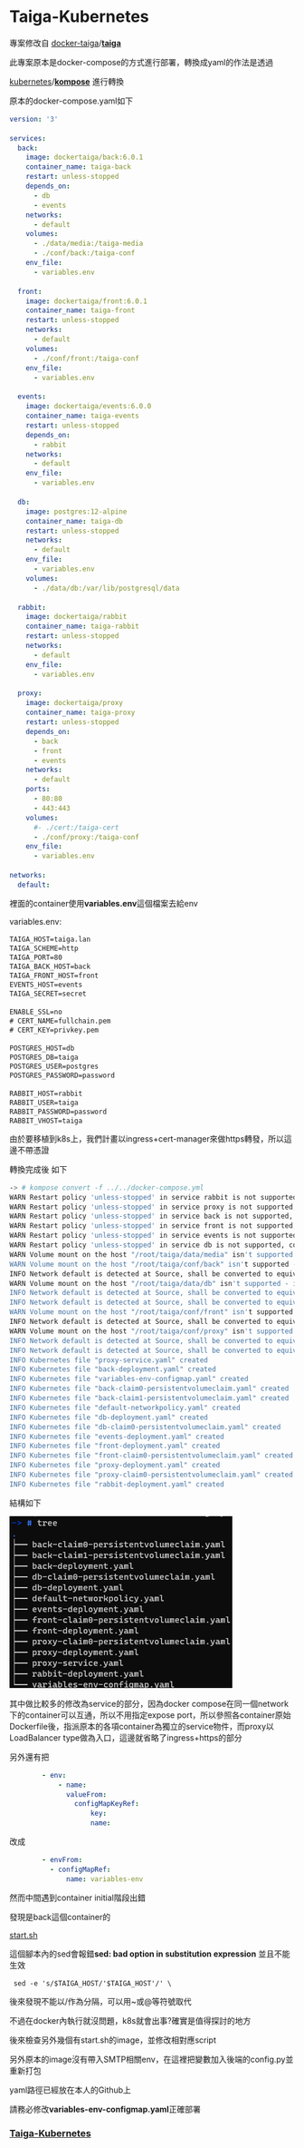 # Taiga-Kubernetes

專案修改自
[docker-taiga](https://github.com/docker-taiga)/**[taiga](https://github.com/docker-taiga/taiga)**



此專案原本是docker-compose的方式進行部署，轉換成yaml的作法是透過

[kubernetes](https://github.com/kubernetes)/**[kompose](https://github.com/kubernetes/kompose)**  進行轉換

原本的docker-compose.yaml如下

```yaml
version: '3'

services:
  back:
    image: dockertaiga/back:6.0.1
    container_name: taiga-back
    restart: unless-stopped
    depends_on:
      - db
      - events
    networks:
      - default
    volumes:
      - ./data/media:/taiga-media
      - ./conf/back:/taiga-conf
    env_file:
      - variables.env

  front:
    image: dockertaiga/front:6.0.1
    container_name: taiga-front
    restart: unless-stopped
    networks:
      - default
    volumes:
      - ./conf/front:/taiga-conf
    env_file:
      - variables.env
      
  events:
    image: dockertaiga/events:6.0.0
    container_name: taiga-events
    restart: unless-stopped
    depends_on:
      - rabbit
    networks:
      - default
    env_file:
      - variables.env

  db:
    image: postgres:12-alpine
    container_name: taiga-db
    restart: unless-stopped
    networks:
      - default
    env_file:
      - variables.env
    volumes:
      - ./data/db:/var/lib/postgresql/data

  rabbit:
    image: dockertaiga/rabbit
    container_name: taiga-rabbit
    restart: unless-stopped
    networks:
      - default
    env_file:
      - variables.env

  proxy:
    image: dockertaiga/proxy
    container_name: taiga-proxy
    restart: unless-stopped
    depends_on:
      - back
      - front
      - events
    networks:
      - default
    ports:
      - 80:80
      - 443:443
    volumes:
      #- ./cert:/taiga-cert
      - ./conf/proxy:/taiga-conf
    env_file:
      - variables.env

networks:
  default:
```



裡面的container使用**variables.env**這個檔案去給env

variables.env:

```
TAIGA_HOST=taiga.lan
TAIGA_SCHEME=http
TAIGA_PORT=80
TAIGA_BACK_HOST=back
TAIGA_FRONT_HOST=front
EVENTS_HOST=events
TAIGA_SECRET=secret

ENABLE_SSL=no
# CERT_NAME=fullchain.pem
# CERT_KEY=privkey.pem

POSTGRES_HOST=db
POSTGRES_DB=taiga
POSTGRES_USER=postgres
POSTGRES_PASSWORD=password

RABBIT_HOST=rabbit
RABBIT_USER=taiga
RABBIT_PASSWORD=password
RABBIT_VHOST=taiga
```

由於要移植到k8s上，我們計畫以ingress+cert-manager來做https轉發，所以這邊不帶憑證

轉換完成後
如下

```bash
-> # kompose convert -f ../../docker-compose.yml                                         
WARN Restart policy 'unless-stopped' in service rabbit is not supported, convert it to 'always'
WARN Restart policy 'unless-stopped' in service proxy is not supported, convert it to 'always'
WARN Restart policy 'unless-stopped' in service back is not supported, convert it to 'always'
WARN Restart policy 'unless-stopped' in service front is not supported, convert it to 'always'
WARN Restart policy 'unless-stopped' in service events is not supported, convert it to 'always'
WARN Restart policy 'unless-stopped' in service db is not supported, convert it to 'always'
WARN Volume mount on the host "/root/taiga/data/media" isn't supported - ignoring path on the host
WARN Volume mount on the host "/root/taiga/conf/back" isn't supported - ignoring path on the host
INFO Network default is detected at Source, shall be converted to equivalent NetworkPolicy at Destination
WARN Volume mount on the host "/root/taiga/data/db" isn't supported - ignoring path on the host
INFO Network default is detected at Source, shall be converted to equivalent NetworkPolicy at Destination
INFO Network default is detected at Source, shall be converted to equivalent NetworkPolicy at Destination
WARN Volume mount on the host "/root/taiga/conf/front" isn't supported - ignoring path on the host
INFO Network default is detected at Source, shall be converted to equivalent NetworkPolicy at Destination
WARN Volume mount on the host "/root/taiga/conf/proxy" isn't supported - ignoring path on the host
INFO Network default is detected at Source, shall be converted to equivalent NetworkPolicy at Destination
INFO Network default is detected at Source, shall be converted to equivalent NetworkPolicy at Destination
INFO Kubernetes file "proxy-service.yaml" created
INFO Kubernetes file "back-deployment.yaml" created
INFO Kubernetes file "variables-env-configmap.yaml" created
INFO Kubernetes file "back-claim0-persistentvolumeclaim.yaml" created
INFO Kubernetes file "back-claim1-persistentvolumeclaim.yaml" created
INFO Kubernetes file "default-networkpolicy.yaml" created
INFO Kubernetes file "db-deployment.yaml" created
INFO Kubernetes file "db-claim0-persistentvolumeclaim.yaml" created
INFO Kubernetes file "events-deployment.yaml" created
INFO Kubernetes file "front-deployment.yaml" created
INFO Kubernetes file "front-claim0-persistentvolumeclaim.yaml" created
INFO Kubernetes file "proxy-deployment.yaml" created
INFO Kubernetes file "proxy-claim0-persistentvolumeclaim.yaml" created
INFO Kubernetes file "rabbit-deployment.yaml" created
```

結構如下

![image-20210318112517524](images/image-20210318112517524.png)

其中做比較多的修改為service的部分，因為docker compose在同一個network下的container可以互通，所以不用指定expose port，所以參照各container原始Dockerfile後，指派原本的各項container為獨立的service物件，而proxy以LoadBalancer type做為入口，這邊就省略了ingress+https的部分

另外還有把

```yaml
        - env:
            - name: 
              valueFrom:
                configMapKeyRef:
                	key:
                	name:
```

改成

```yaml
        - envFrom:
          - configMapRef:
              name: variables-env
```



然而中間遇到container initial階段出錯

發現是back這個container的

[start.sh](https://github.com/docker-taiga/back/blob/master/start.sh)

這個腳本內的sed會報錯**sed: bad option in substitution expression** 並且不能生效

```
 sed -e 's/$TAIGA_HOST/'$TAIGA_HOST'/' \
```

後來發現不能以/作為分隔，可以用~或@等符號取代

不過在docker內執行就沒問題，k8s就會出事?確實是值得探討的地方

後來檢查另外幾個有start.sh的image，並修改相對應script

另外原本的image沒有帶入SMTP相關env，在這裡把變數加入後端的config.py並重新打包

yaml路徑已經放在本人的Github上

請務必修改**variables-env-configmap.yaml**正確部署

### [Taiga-Kubernetes](https://github.com/ParinLL/Taiga-Kubernetes)